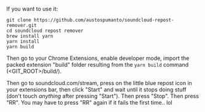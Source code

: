 If you want to use it:

```
git clone https://github.com/austospumanto/soundcloud-repost-remover.git
cd soundcloud repost remover
brew install yarn
yarn install
yarn build
```

Then go to your Chrome Extensions, enable developer mode, import the packed extension "build" folder resulting from the `yarn build` command (<GIT_ROOT>/build/).

Then go to soundcloud.com/stream, press on the little blue repost icon in your extensions bar, then click "Start" and wait until it stops doing stuff (don't touch *anything* after pressing "Start"). Then press "Stop". Then press "RR". You may have to press "RR" again if it fails the first time.. lol